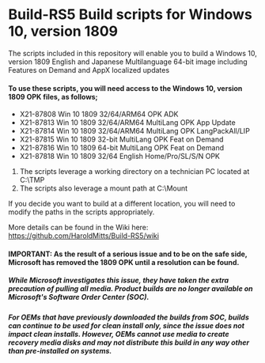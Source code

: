 # Build-RS5 Build scripts for Windows 10, version 1809
The scripts included in this repository will enable you to build a Windows 10, version 1809 English and Japanese Multilanguage 64-bit image including Features on Demand and AppX localized updates

#### To use these scripts, you will need access to the Windows 10, version 1809 OPK files, as follows;

* X21-87808 Win 10 1809 32/64/ARM64 OPK ADK 
* X21-87813 Win 10 1809 32/64/ARM64 MultiLang OPK App Update
* X21-87814 Win 10 1809 32/64/ARM64 MultiLang OPK LangPackAll/LIP
* X21-87815 Win 10 1809 32-bit MultiLang OPK Feat on Demand
* X21-87816 Win 10 1809 64-bit MultiLang OPK Feat on Demand
* X21-87818 Win 10 1809 32/64 English Home/Pro/SL/S/N OPK

1. The scripts leverage a working directory on a technician PC located at C:\TMP
2. The scripts also leverage a mount path at C:\Mount

If you decide you want to build at a different location, you will need to modify the paths in the scripts appropriately.

More details can be found in the Wiki here: https://github.com/HaroldMitts/Build-RS5/wiki

#### IMPORTANT: As the result of a serious issue and to be on the safe side, Microsoft has removed the 1809 OPK until a resolution can be found.

##### While Microsoft investigates this issue, they have taken the extra precaution of pulling all media. Product builds are no longer available on Microsoft's Software Order Center (SOC). 

##### For OEMs that have previously downloaded the builds from SOC, builds can continue to be used for clean install only, since the issue does not impact clean installs.  However, OEMs cannot use media to create recovery media disks and may not distribute this build in any way other than pre-installed on systems.  
